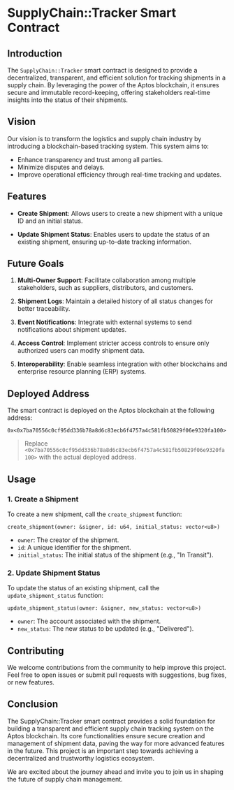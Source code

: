 

# SupplyChain::Tracker Smart Contract

## Introduction

The `SupplyChain::Tracker` smart contract is designed to provide a decentralized, transparent, and efficient solution for tracking shipments in a supply chain. By leveraging the power of the Aptos blockchain, it ensures secure and immutable record-keeping, offering stakeholders real-time insights into the status of their shipments.

## Vision

Our vision is to transform the logistics and supply chain industry by introducing a blockchain-based tracking system. This system aims to:
- Enhance transparency and trust among all parties.
- Minimize disputes and delays.
- Improve operational efficiency through real-time tracking and updates.

## Features

- **Create Shipment**: 
  Allows users to create a new shipment with a unique ID and an initial status.
  
- **Update Shipment Status**: 
  Enables users to update the status of an existing shipment, ensuring up-to-date tracking information.

## Future Goals

1. **Multi-Owner Support**: 
   Facilitate collaboration among multiple stakeholders, such as suppliers, distributors, and customers.
   
2. **Shipment Logs**: 
   Maintain a detailed history of all status changes for better traceability.
   
3. **Event Notifications**: 
   Integrate with external systems to send notifications about shipment updates.
   
4. **Access Control**: 
   Implement stricter access controls to ensure only authorized users can modify shipment data.
   
5. **Interoperability**: 
   Enable seamless integration with other blockchains and enterprise resource planning (ERP) systems.

## Deployed Address

The smart contract is deployed on the Aptos blockchain at the following address:

```
0x<0x7ba70556c0cf95dd336b78a8d6c83ecb6f4757a4c581fb50829f06e9320fa100>
```

> Replace `<0x7ba70556c0cf95dd336b78a8d6c83ecb6f4757a4c581fb50829f06e9320fa100>` with the actual deployed address.

## Usage

### 1. Create a Shipment
To create a new shipment, call the `create_shipment` function:
```move
create_shipment(owner: &signer, id: u64, initial_status: vector<u8>)
```
- `owner`: The creator of the shipment.
- `id`: A unique identifier for the shipment.
- `initial_status`: The initial status of the shipment (e.g., "In Transit").

### 2. Update Shipment Status
To update the status of an existing shipment, call the `update_shipment_status` function:
```move
update_shipment_status(owner: &signer, new_status: vector<u8>)
```
- `owner`: The account associated with the shipment.
- `new_status`: The new status to be updated (e.g., "Delivered").

## Contributing

We welcome contributions from the community to help improve this project. Feel free to open issues or submit pull requests with suggestions, bug fixes, or new features.


## Conclusion

The SupplyChain::Tracker smart contract provides a solid foundation for building a transparent and efficient supply chain tracking system on the Aptos blockchain. Its core functionalities ensure secure creation and management of shipment data, paving the way for more advanced features in the future. This project is an important step towards achieving a decentralized and trustworthy logistics ecosystem.

We are excited about the journey ahead and invite you to join us in shaping the future of supply chain management.

